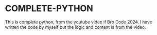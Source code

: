# COMPLETE-PYTHON

This is complete python, from the youtube video if Bro Code 2024. I have written the code by myself but the logic and content is from the video.
